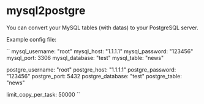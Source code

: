 # mysql2postgre
You can convert your MySQL tables (with datas) to your PostgreSQL server.

Example config file:

``
mysql_username: "root"
mysql_host: "1.1.1.1"
mysql_password: "123456"
mysql_port: 3306
mysql_database: "test"
mysql_table: "news"

postgre_username: "root"
postgre_host: "1.1.1.1"
postgre_password: "123456"
postgre_port: 5432
postgre_database: "test"
postgre_table: "news"

limit_copy_per_task: 50000 
``
